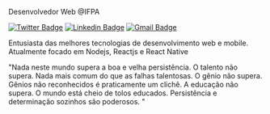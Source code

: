 Desenvolvedor Web @IFPA

[![Twitter Badge](https://img.shields.io/badge/-@Ryangalvaogp-6633cc?style=flat-square&labelColor=6633cc&logo=twitter&logoColor=white&link=https://twitter.com/RyanGalvaoGP)](https://twitter.com/RyanGalvaoGP) 
[![Linkedin Badge](https://img.shields.io/badge/-Ryan%20Galvão%20GP-6633cc?style=flat-square&logo=Linkedin&logoColor=white&link=https://www.linkedin.com/in/ryangalvaogp/)](https://www.linkedin.com/in/ryangalvaogp/) 
[![Gmail Badge](https://img.shields.io/badge/-ryan.trompetista@gmail.com-6633cc?style=flat-square&logo=Gmail&logoColor=white&link=mailto:ryan.trompetista@gmail.com)](mailto:ryan.trompetista@gmail.com)

Entusiasta das melhores tecnologias de desenvolvimento web e mobile. Atualmente focado em Nodejs, Reactjs e React Native  

"Nada neste mundo supera a boa e velha persistência. O talento não supera. Nada mais comum do que as falhas talentosas. O gênio não supera. Gênios não reconhecidos é praticamente um clichê. A educação não supera. O mundo está cheio de tolos educados. Persistência e determinação sozinhos são poderosos. "

<!--
**ryangalvaogp/Ryangalvaogp** is a ✨ _special_ ✨ repository because its `README.md` (this file) appears on your GitHub profile.

Here are some ideas to get you started:

- 🔭 I’m currently working on ...
- 🌱 I’m currently learning ...
- 👯 I’m looking to collaborate on ...
- 🤔 I’m looking for help with ...
- 💬 Ask me about ...
- 📫 How to reach me: ...
- 😄 Pronouns: ...
- ⚡ Fun fact: ...
-->
